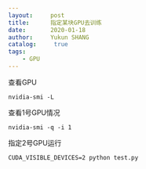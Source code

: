 ```yaml
---
layout:     post
title:      指定某块GPU去训练
date:       2020-01-18
author:     Yukun SHANG
catalog: 	 true
tags:
    - GPU
---
```




查看GPU

```
nvidia-smi -L
```



查看1号GPU情况

```
nvidia-smi -q -i 1
```



指定2号GPU运行

```
CUDA_VISIBLE_DEVICES=2 python test.py
```

